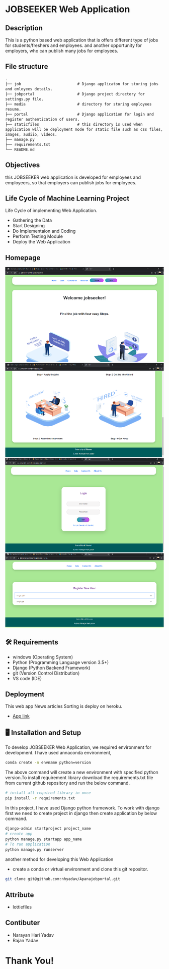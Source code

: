 # JOBSEEKER Web Application

## Description
This is a python based web application that is offers different type of jobs for students/freshers and employees. and another opportunity for employers, who can publish many jobs for employees.


## File structure 

    .
    ├── job                         # Django applicaton for storing jobs and emloyees details.
    ├── jobportal                   # Django project directory for settings.py file.
    ├── media                       # directory for storing employees resume.
    ├── portal                      # Django application for login and register authentication of users. 
    ├── staticfiles                 # this directory is used when application will be deployment mode for static file such as css files, images, audiio, videos.
    ├── manage.py                 
    ├── requirements.txt
    └── README.md



## Objectives
this JOBSEEKER web application is developed for employees and employeers, so that  employers can publish jobs for employees.



## Life Cycle of Machine Learning Project
Life Cycle of implementing Web Application.
- Gathering the Data
- Start Designing
- Do Implementaion and Coding
- Perform Testing Module
- Deploy the Web Application



## Homepage
![home](sshot/homepage.png)
![home2](sshot/home2.png)
![login](sshot/login.png)
![register](sshot/register.png)




## :hammer_and_wrench: Requirements
* windows (Operating System)
* Python (Programming Language version 3.5+)
* Django (Python Backend Framework)
* git (Version Control Distribution)
* VS code (IDE)



## Deployment
This web app News articles Sorting is deploy on heroku.
- [App link](https://jobseeker-portal.herokuapp.com/)



## :desktop_computer: Installation and Setup
To develop JOBSEEKER Web Application, 
we required environment for development. 
I have used annaconda environment,

```bash
conda create -n envname python=version
```
The above command will create a new environment with specified 
python version.To install requirement library download the requirements.txt file from
current github repository and run the below command. 
```bash
# install all required library in once 
pip install -r requirements.txt
```
In this project, I have used Django python framework. To work with django first we need to create 
project in django then create application by below command.
```bash
django-admin startproject project_name
# create app 
python manage.py startapp app_name
# To run application 
python manage.py runserver 
```

another method for developing this Web Application
- create a conda or virtual environment and clone this git repositor.
```bash
git clone git@github.com:nhyadav/Apanajobportal.git
```

## Attribute
- lottiefiles


## Contibuter
- Narayan Hari Yadav
- Rajan Yadav

# Thank You!

